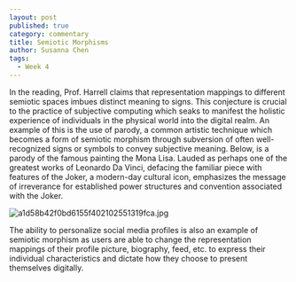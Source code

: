 ```yaml
---
layout: post
published: true
category: commentary
title: Semiotic Morphisms
author: Susanna Chen
tags:
  - Week 4
---
```

In the reading, Prof. Harrell claims that representation mappings to different semiotic spaces imbues distinct meaning to signs. This conjecture is crucial to the practice of subjective computing which seaks to manifest the holistic experience of individuals in the physical world into the digital realm. An example of this is the use of parody, a common artistic technique which becomes a form of semiotic morphism through subversion of often well-recognized signs or symbols to convey subjective meaning. Below, is a parody of the famous painting the Mona Lisa. Lauded as perhaps one of the greatest works of Leonardo Da Vinci, defacing the familiar piece with features of the Joker, a modern-day cultural icon, emphasizes the message of irreverance for established power structures and convention associated with the Joker.

![a1d58b42f0bd6155f402102551319fca.jpg]({{site.baseurl}}/assets/a1d58b42f0bd6155f402102551319fca.jpg)

The ability to personalize social media profiles is also an example of semiotic morphism as users are able to change the representation mappings of their profile picture, biography, feed, etc. to express their individual characteristics and dictate how they choose to present themselves digitally.